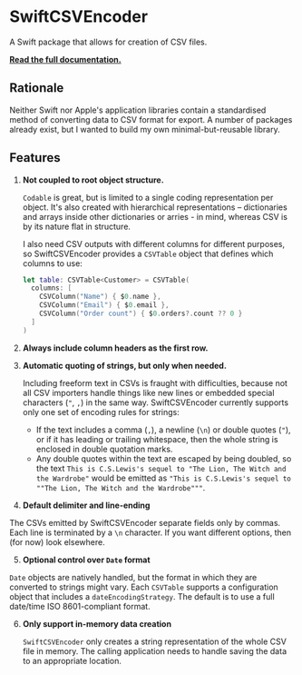 # SwiftCSVEncoder

A Swift package that allows for creation of CSV files.

[**Read the full documentation.**](https://scottmatthewman.github.io/swiftcsvencoder/documentation/swiftcsvencoder/)

## Rationale

Neither Swift nor Apple's application libraries contain a standardised method of converting data to CSV format for export. A number of packages already exist, but I wanted to build my own minimal-but-reusable library.

## Features

1. **Not coupled to root object structure.**

   `Codable` is great, but is limited to a single coding representation per object. It's also created with hierarchical representations – dictionaries and arrays inside other dictionaries or arries - in mind, whereas CSV is by its nature flat in structure.
   
    I also need CSV outputs with different columns for different purposes, so SwiftCSVEncoder provides a `CSVTable` object that defines which columns to use:

   ```swift
   let table: CSVTable<Customer> = CSVTable(
     columns: [
       CSVColumn("Name") { $0.name },
       CSVColumn("Email") { $0.email },
       CSVColumn("Order count") { $0.orders?.count ?? 0 }
     ]
   )
   ```

2. **Always include column headers as the first row.**

3. **Automatic quoting of strings, but only when needed.**

   Including freeform text in CSVs is fraught with difficulties, because not all CSV importers handle things like new lines or embedded special characters (`"`, `,`) in the same way. SwiftCSVEncoder currently supports only one set of encoding rules for strings:

   * If the text includes a comma (`,`), a newline (`\n`) or double quotes (`"`), or if it has leading or trailing whitespace, then the whole string is enclosed in double quotation marks.
   * Any double quotes within the text are escaped by being doubled, so the text `This is C.S.Lewis's sequel to "The Lion, The Witch and the Wardrobe"` would be emitted as `"This is C.S.Lewis's sequel to ""The Lion, The Witch and the Wardrobe"""`.

4. **Default delimiter and line-ending**

  The CSVs emitted by SwiftCSVEncoder separate fields only by commas. Each line is terminated by a `\n` character. If you want different options, then (for now) look elsewhere.

5. **Optional control over `Date` format**

  `Date` objects are natively handled, but the format in which they are converted to strings might vary. Each `CSVTable` supports a configuration object that includes a `dateEncodingStrategy`. The default is to use a full date/time ISO 8601-compliant format.

6. **Only support in-memory data creation**

   `SwiftCSVEncoder` only creates a string representation of the whole CSV file in memory. The calling application needs to handle saving the data to an appropriate location.
